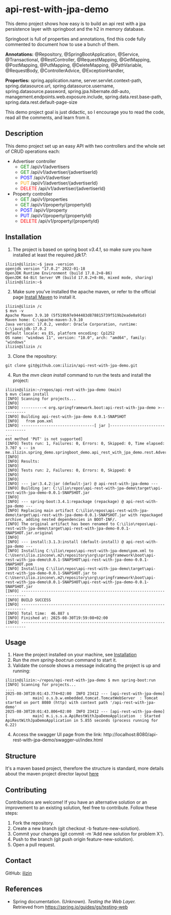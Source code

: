 # api-rest-with-jpa-demo

This demo project shows how easy is to build an api rest with a jpa persistence layer with springboot and the h2 in memory database.

Springboot is full of properties and annotations, find this code fully commented to document how to use a bunch of them.

**Annotations:** @Repository, @SpringBootApplication, @Service, @Transactional, @RestController, @RequestMapping,
@GetMapping, @PostMapping, @PutMapping, @DeleteMapping, @PathVariable, @RequestBody, @ControllerAdvice, @ExceptionHandler, 

**Properties:** spring.application.name, server.servlet.context-path, spring.datasource.url, spring.datasource.username,
spring.datasource.password, spring.jpa.hibernate.ddl-auto, management.endpoints.web.exposure.include, spring.data.rest.base-path,
spring.data.rest.default-page-size

This demo project goal is just didactic, so I encourage you to read the code, read all the comments, and learn from it.

## Description

This demo project set up an easy API with two controllers and the whole set of CRUD operations each:

* Advertiser controller
    * <span style="color:green">GET</span> /api/v1/advertisers
    * <span style="color:green">GET</span> /api/v1/advertiser/{advertiserId}
    * <span style="color:blue">POST</span> /api/v1/advertiser
    * <span style="color:orange">PUT</span> /api/v1/advertiser/{advertiserId}
    * <span style="color:red">DELETE</span> /api/v1/advertiser/{advertiserId}
* Property controller
    * <span style="color:green">GET</span> /api/v1/properties
    * <span style="color:green">GET</span> /api/v1/property/{propertyId}
    * <span style="color:blue">POST</span> /api/v1/property
    * <span style="color:blue">PUT</span> /api/v1/property/{propertyId}
    * <span style="color:red">DELETE</span> /api/v1/property/{propertyId}

## Installation

1. The project is based on spring boot <i>v3.4.1</i>, so make sure you have installed at least the required *jdk17*:
```
ilizin@ilizin:~$ java -version
openjdk version "17.0.2" 2022-01-18
OpenJDK Runtime Environment (build 17.0.2+8-86)
OpenJDK 64-Bit Server VM (build 17.0.2+8-86, mixed mode, sharing)
ilizin@ilizin:~$ 
```

2. Make sure you've installed the apache maven, or refer to the official page [Install Maven](https://maven.apache.org/install.html)
   to install it.
```
ilizin@ilizin /c
$ mvn -v
Apache Maven 3.9.10 (5f519b97e944483d878815739f519b2eade0a91d)
Maven home: C:\apache-maven-3.9.10
Java version: 17.0.2, vendor: Oracle Corporation, runtime: C:\java\jdk-17.0.2
Default locale: es_ES, platform encoding: Cp1252
OS name: "windows 11", version: "10.0", arch: "amd64", family: "windows"
ilizin@ilizin /c
```

3. Clone the repository:
```
git clone git@github.com:ilizin/api-rest-with-jpa-demo.git
```

4. Run the <i>mvn clean install</i> command to run the tests and install the project:
```
ilizin@ilizin:~/repos/api-rest-with-jpa-demo (main)
$ mvn clean install
[INFO] Scanning for projects...
[INFO]
[INFO] ----------< org.springframework.boot:api-rest-with-jpa-demo >-----------
[INFO] Building api-rest-with-jpa-demo 0.0.1-SNAPSHOT
[INFO]   from pom.xml
[INFO] --------------------------------[ jar ]---------------------------------
...
est method 'PUT' is not supported]
[INFO] Tests run: 1, Failures: 0, Errors: 0, Skipped: 0, Time elapsed: 3.707 s -- in me.ilizin.spring_demo.springboot_demo.api_rest_with_jpa_demo.rest.AdvertisementRestControllerTest
[INFO]
[INFO] Results:
[INFO]
[INFO] Tests run: 2, Failures: 0, Errors: 0, Skipped: 0
[INFO]
[INFO]
[INFO] --- jar:3.4.2:jar (default-jar) @ api-rest-with-jpa-demo ---
[INFO] Building jar: C:\ilio\repos\api-rest-with-jpa-demo\target\api-rest-with-jpa-demo-0.0.1-SNAPSHOT.jar
[INFO]
[INFO] --- spring-boot:3.4.1:repackage (repackage) @ api-rest-with-jpa-demo ---
[INFO] Replacing main artifact C:\ilio\repos\api-rest-with-jpa-demo\target\api-rest-with-jpa-demo-0.0.1-SNAPSHOT.jar with repackaged archive, adding nested dependencies in BOOT-INF/.
[INFO] The original artifact has been renamed to C:\ilio\repos\api-rest-with-jpa-demo\target\api-rest-with-jpa-demo-0.0.1-SNAPSHOT.jar.original
[INFO]
[INFO] --- install:3.1.3:install (default-install) @ api-rest-with-jpa-demo ---
[INFO] Installing C:\ilio\repos\api-rest-with-jpa-demo\pom.xml to C:\Users\ilio.zincone\.m2\repository\org\springframework\boot\api-rest-with-jpa-demo\0.0.1-SNAPSHOT\api-rest-with-jpa-demo-0.0.1-SNAPSHOT.pom
[INFO] Installing C:\ilio\repos\api-rest-with-jpa-demo\target\api-rest-with-jpa-demo-0.0.1-SNAPSHOT.jar to C:\Users\ilio.zincone\.m2\repository\org\springframework\boot\api-rest-with-jpa-demo\0.0.1-SNAPSHOT\api-rest-with-jpa-demo-0.0.1-SNAPSHOT.jar
[INFO] ------------------------------------------------------------------------
[INFO] BUILD SUCCESS
[INFO] ------------------------------------------------------------------------
[INFO] Total time:  46.887 s
[INFO] Finished at: 2025-08-30T19:59:08+02:00
[INFO] ------------------------------------------------------------------------
```

## Usage

1. Have the project installed on your machine, see [Installation](#installation)
2. Run the <i>mvn spring-boot:run</i> command to start it.
3. Validate the console shows a message indicating the project is up and running:
```
ilizin@ilizin:~/repos/api-rest-with-jpa-demo $ mvn spring-boot:run
[INFO] Scanning for projects...
....
2025-08-30T20:01:43.774+02:00  INFO 23412 --- [api-rest-with-jpa-demo] [           main] o.s.b.w.embedded.tomcat.TomcatWebServer  : Tomcat started on port 8080 (http) with context path '/api-rest-with-jpa-demo'
2025-08-30T20:01:43.806+02:00  INFO 23412 --- [api-rest-with-jpa-demo] [           main] m.i.s.s.a.ApiRestWithJpaDemoApplication  : Started ApiRestWithJpaDemoApplication in 5.855 seconds (process running for 6.22)
```
4. Access the swagger UI page from the link: http://localhost:8080/api-rest-with-jpa-demo/swagger-ui/index.html

## Structure

It's a maven based project, therefore the structure is standard, more details about the maven project director layout  [here](https://maven.apache.org/guides/introduction/introduction-to-the-standard-directory-layout.html)

## Contributing

Contributions are welcome! If you have an alternative solution or an improvement to an existing solution, feel free to contribute. Follow these steps:

1. Fork the repository.
2. Create a new branch (git checkout -b feature-new-solution).
3. Commit your changes (git commit -m 'Add new solution for problem X').
4. Push to the branch (git push origin feature-new-solution).
5. Open a pull request.

## Contact

GitHub: [ilizin](https://github.com/ilizin)

## References

* Spring documentation. (Unknown). *Testing the Web Layer.* <br/>
  Retrieved from https://spring.io/guides/gs/testing-web
